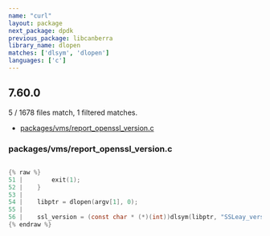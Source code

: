 ```yaml
---
name: "curl"
layout: package
next_package: dpdk
previous_package: libcanberra
library_name: dlopen
matches: ['dlsym', 'dlopen']
languages: ['c']
---
```

## 7.60.0
5 / 1678 files match, 1 filtered matches.

 - [packages/vms/report_openssl_version.c](#packagesvmsreport_openssl_versionc)

### packages/vms/report_openssl_version.c

```c

{% raw %}
51 |        exit(1);
52 |    }
53 | 
54 |    libptr = dlopen(argv[1], 0);
55 | 
56 |    ssl_version = (const char * (*)(int))dlsym(libptr, "SSLeay_version");
{% endraw %}

```